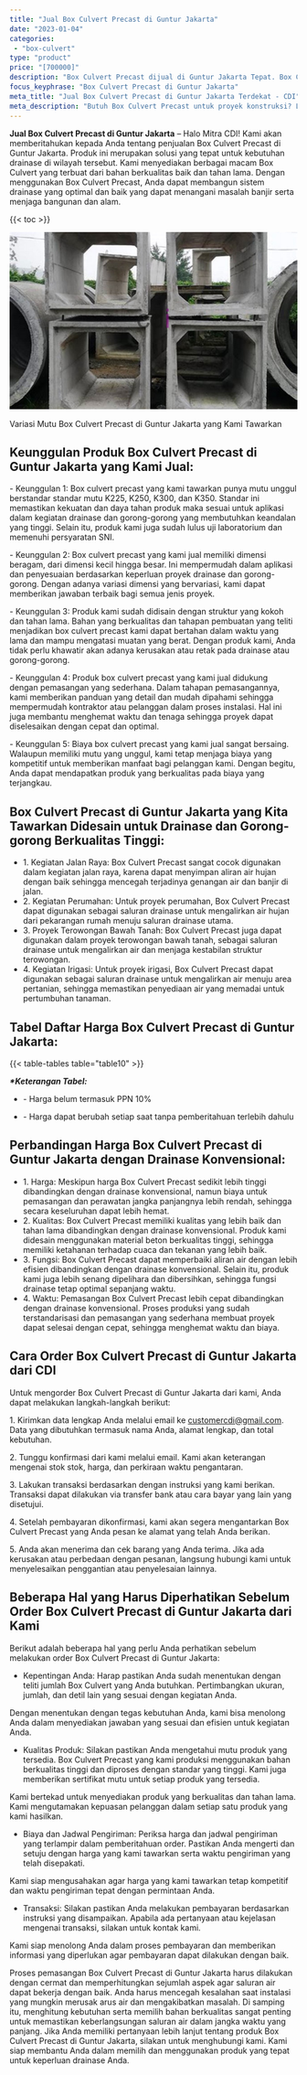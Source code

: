 ```yaml
---
title: "Jual Box Culvert Precast di Guntur Jakarta"
date: "2023-01-04"
categories:
 - "box-culvert"
type: "product"
price: "[700000]"
description: "Box Culvert Precast dijual di Guntur Jakarta Tepat. Box Culvert Precast profesional untuk kebutuhan konstruksi dengan performa superior. Segera dapatkan informasi detail."
focus_keyphrase: "Box Culvert Precast di Guntur Jakarta"
meta_title: "Jual Box Culvert Precast di Guntur Jakarta Terdekat - CDI"
meta_description: "Butuh Box Culvert Precast untuk proyek konstruksi? Layanan profesional kami siap membantu dengan solusi terbaik. Dapatkan informasi sekarang."
---
```


**Jual Box Culvert Precast di Guntur Jakarta** – Halo Mitra CDI! Kami akan memberitahukan kepada Anda tentang penjualan Box Culvert Precast di Guntur Jakarta. Produk ini merupakan solusi yang tepat untuk kebutuhan drainase di wilayah tersebut. Kami menyediakan berbagai macam Box Culvert yang terbuat dari bahan berkualitas baik dan tahan lama. Dengan menggunakan Box Culvert Precast, Anda dapat membangun sistem drainase yang optimal dan baik yang dapat menangani masalah banjir serta menjaga bangunan dan alam.

{{< toc >}}

![Jual Box Culvert Precast di Guntur Jakarta](/images/box-culvert/box-culvert-21.jpg)

Variasi Mutu Box Culvert Precast di Guntur Jakarta yang Kami Tawarkan 

## Keunggulan Produk Box Culvert Precast di Guntur Jakarta yang Kami Jual:

\- Keunggulan 1: Box culvert precast yang kami tawarkan punya mutu unggul berstandar standar mutu K225, K250, K300, dan K350. Standar ini memastikan kekuatan dan daya tahan produk maka sesuai untuk aplikasi dalam kegiatan drainase dan gorong-gorong yang membutuhkan keandalan yang tinggi. Selain itu, produk kami juga sudah lulus uji laboratorium dan memenuhi persyaratan SNI.

\- Keunggulan 2: Box culvert precast yang kami jual memiliki dimensi beragam, dari dimensi kecil hingga besar. Ini mempermudah dalam aplikasi dan penyesuaian berdasarkan keperluan proyek drainase dan gorong-gorong. Dengan adanya variasi dimensi yang bervariasi, kami dapat memberikan jawaban terbaik bagi semua jenis proyek.

\- Keunggulan 3: Produk kami sudah didisain dengan struktur yang kokoh dan tahan lama. Bahan yang berkualitas dan tahapan pembuatan yang teliti menjadikan box culvert precast kami dapat bertahan dalam waktu yang lama dan mampu mengatasi muatan yang berat. Dengan produk kami, Anda tidak perlu khawatir akan adanya kerusakan atau retak pada drainase atau gorong-gorong.

\- Keunggulan 4: Produk box culvert precast yang kami jual didukung dengan pemasangan yang sederhana. Dalam tahapan pemasangannya, kami memberikan panduan yang detail dan mudah dipahami sehingga mempermudah kontraktor atau pelanggan dalam proses instalasi. Hal ini juga membantu menghemat waktu dan tenaga sehingga proyek dapat diselesaikan dengan cepat dan optimal.

\- Keunggulan 5: Biaya box culvert precast yang kami jual sangat bersaing. Walaupun memiliki mutu yang unggul, kami tetap menjaga biaya yang kompetitif untuk memberikan manfaat bagi pelanggan kami. Dengan begitu, Anda dapat mendapatkan produk yang berkualitas pada biaya yang terjangkau.

## Box Culvert Precast di Guntur Jakarta yang Kita Tawarkan Didesain untuk Drainase dan Gorong-gorong Berkualitas Tinggi:

*   1\. Kegiatan Jalan Raya: Box Culvert Precast sangat cocok digunakan dalam kegiatan jalan raya, karena dapat menyimpan aliran air hujan dengan baik sehingga mencegah terjadinya genangan air dan banjir di jalan.
*   2\. Kegiatan Perumahan: Untuk proyek perumahan, Box Culvert Precast dapat digunakan sebagai saluran drainase untuk mengalirkan air hujan dari pekarangan rumah menuju saluran drainase utama.
*   3\. Proyek Terowongan Bawah Tanah: Box Culvert Precast juga dapat digunakan dalam proyek terowongan bawah tanah, sebagai saluran drainase untuk mengalirkan air dan menjaga kestabilan struktur terowongan.
*   4\. Kegiatan Irigasi: Untuk proyek irigasi, Box Culvert Precast dapat digunakan sebagai saluran drainase untuk mengalirkan air menuju area pertanian, sehingga memastikan penyediaan air yang memadai untuk pertumbuhan tanaman.

## Tabel Daftar Harga Box Culvert Precast di Guntur Jakarta:

{{< table-tables table="table10" >}}

**_\*Keterangan Tabel:_**

*   \- Harga belum termasuk PPN 10%

*   \- Harga dapat berubah setiap saat tanpa pemberitahuan terlebih dahulu

## Perbandingan Harga Box Culvert Precast di Guntur Jakarta dengan Drainase Konvensional:

*   1\. Harga: Meskipun harga Box Culvert Precast sedikit lebih tinggi dibandingkan dengan drainase konvensional, namun biaya untuk pemasangan dan perawatan jangka panjangnya lebih rendah, sehingga secara keseluruhan dapat lebih hemat.
*   2\. Kualitas: Box Culvert Precast memiliki kualitas yang lebih baik dan tahan lama dibandingkan dengan drainase konvensional. Produk kami didesain menggunakan material beton berkualitas tinggi, sehingga memiliki ketahanan terhadap cuaca dan tekanan yang lebih baik.
*   3\. Fungsi: Box Culvert Precast dapat memperbaiki aliran air dengan lebih efisien dibandingkan dengan drainase konvensional. Selain itu, produk kami juga lebih senang dipelihara dan dibersihkan, sehingga fungsi drainase tetap optimal sepanjang waktu.
*   4\. Waktu: Pemasangan Box Culvert Precast lebih cepat dibandingkan dengan drainase konvensional. Proses produksi yang sudah terstandarisasi dan pemasangan yang sederhana membuat proyek dapat selesai dengan cepat, sehingga menghemat waktu dan biaya.

## Cara Order Box Culvert Precast di Guntur Jakarta dari CDI

Untuk mengorder Box Culvert Precast di Guntur Jakarta dari kami, Anda dapat melakukan langkah-langkah berikut:

1\.  Kirimkan data lengkap Anda melalui email ke customercdi@gmail.com. Data yang dibutuhkan termasuk nama Anda, alamat lengkap, dan total kebutuhan.

2\.  Tunggu konfirmasi dari kami melalui email. Kami akan keterangan mengenai stok stok, harga, dan perkiraan waktu pengantaran.

3\.  Lakukan transaksi berdasarkan dengan instruksi yang kami berikan. Transaksi dapat dilakukan via transfer bank atau cara bayar yang lain yang disetujui.

4\.  Setelah pembayaran dikonfirmasi, kami akan segera mengantarkan Box Culvert Precast yang Anda pesan ke alamat yang telah Anda berikan.

5\.  Anda akan menerima dan cek barang yang Anda terima. Jika ada kerusakan atau perbedaan dengan pesanan, langsung hubungi kami untuk menyelesaikan penggantian atau penyelesaian lainnya.

## Beberapa Hal yang Harus Diperhatikan Sebelum Order Box Culvert Precast di Guntur Jakarta dari Kami

Berikut adalah beberapa hal yang perlu Anda perhatikan sebelum melakukan order Box Culvert Precast di Guntur Jakarta:

*   Kepentingan Anda: Harap pastikan Anda sudah menentukan dengan teliti jumlah Box Culvert yang Anda butuhkan. Pertimbangkan ukuran, jumlah, dan detil lain yang sesuai dengan kegiatan Anda.

Dengan menentukan dengan tegas kebutuhan Anda, kami bisa menolong Anda dalam menyediakan jawaban yang sesuai dan efisien untuk kegiatan Anda.
*   Kualitas Produk: Silakan pastikan Anda mengetahui mutu produk yang tersedia. Box Culvert Precast yang kami produksi menggunakan bahan berkualitas tinggi dan diproses dengan standar yang tinggi. Kami juga memberikan sertifikat mutu untuk setiap produk yang tersedia.

Kami bertekad untuk menyediakan produk yang berkualitas dan tahan lama. Kami mengutamakan kepuasan pelanggan dalam setiap satu produk yang kami hasilkan.
*   Biaya dan Jadwal Pengiriman: Periksa harga dan jadwal pengiriman yang terlampir dalam pemberitahuan order. Pastikan Anda mengerti dan setuju dengan harga yang kami tawarkan serta waktu pengiriman yang telah disepakati.

Kami siap mengusahakan agar harga yang kami tawarkan tetap kompetitif dan waktu pengiriman tepat dengan permintaan Anda.
*   Transaksi: Silakan pastikan Anda melakukan pembayaran berdasarkan instruksi yang disampaikan. Apabila ada pertanyaan atau kejelasan mengenai transaksi, silakan untuk kontak kami.

Kami siap menolong Anda dalam proses pembayaran dan memberikan informasi yang diperlukan agar pembayaran dapat dilakukan dengan baik.

Proses pemasangan Box Culvert Precast di Guntur Jakarta harus dilakukan dengan cermat dan memperhitungkan sejumlah aspek agar saluran air dapat bekerja dengan baik. Anda harus mencegah kesalahan saat instalasi yang mungkin merusak arus air dan mengakibatkan masalah. Di samping itu, menghitung kebutuhan serta memilih bahan berkualitas sangat penting untuk memastikan keberlangsungan saluran air dalam jangka waktu yang panjang. Jika Anda memiliki pertanyaan lebih lanjut tentang produk Box Culvert Precast di Guntur Jakarta, silakan untuk menghubungi kami. Kami siap membantu Anda dalam memilih dan menggunakan produk yang tepat untuk keperluan drainase Anda.
